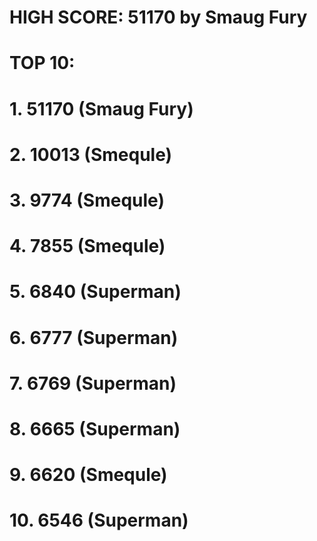 # HIGH SCORE: 51170 by Smaug Fury

# TOP 10:
# 1. 51170 (Smaug Fury)
# 2. 10013 (Smequle)
# 3. 9774 (Smequle)
# 4. 7855 (Smequle)
# 5. 6840 (Superman)
# 6. 6777 (Superman)
# 7. 6769 (Superman)
# 8. 6665 (Superman)
# 9. 6620 (Smequle)
# 10. 6546 (Superman)
